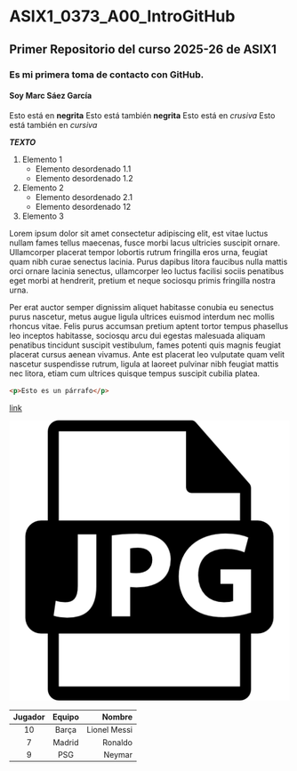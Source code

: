 # ASIX1_0373_A00_IntroGitHub
## Primer Repositorio del curso 2025-26 de ASIX1
### Es mi primera toma de contacto con GitHub.
#### Soy Marc Sáez García

Esto está en __negrita__
Esto está también **negrita**
Esto está en _crusiva_
Esto está también en *cursiva*

**_TEXTO_**


1. Elemento 1
    * Elemento desordenado 1.1
    * Elemento desordenado 1.2
2. Elemento 2
    * Elemento desordenado 2.1
    * Elemento desordenado 12
3. Elemento 3

Lorem ipsum dolor sit amet consectetur adipiscing elit, est vitae luctus nullam fames tellus maecenas, fusce morbi lacus ultricies suscipit ornare. Ullamcorper placerat tempor lobortis rutrum fringilla eros urna, feugiat quam nibh curae senectus lacinia. Purus dapibus litora faucibus nulla mattis orci ornare lacinia senectus, ullamcorper leo luctus facilisi sociis penatibus eget morbi at hendrerit, pretium et neque sociosqu primis fringilla nostra urna.

Per erat auctor semper dignissim aliquet habitasse conubia eu senectus purus nascetur, metus augue ligula ultrices euismod interdum nec mollis rhoncus vitae. Felis purus accumsan pretium aptent tortor tempus phasellus leo inceptos habitasse, sociosqu arcu dui egestas malesuada aliquam penatibus tincidunt suscipit vestibulum, fames potenti quis magnis feugiat placerat cursus aenean vivamus. Ante est placerat leo vulputate quam velit nascetur suspendisse rutrum, ligula at laoreet pulvinar nibh feugiat mattis nec litora, etiam cum ultrices quisque tempus suscipit cubilia platea.

```html
<p>Esto es un párrafo</p>
```
[link](https://markdown.es "Manual Oficial de Markdown")

![alt text](./29264.png "Imagen random de un archivo")

| Jugador | Equipo | Nombre |
|:---------:|:--------:|--------:|
| 10 | Barça | Lionel Messi |
| 7 | Madrid | Ronaldo |
| 9 | PSG  | Neymar |